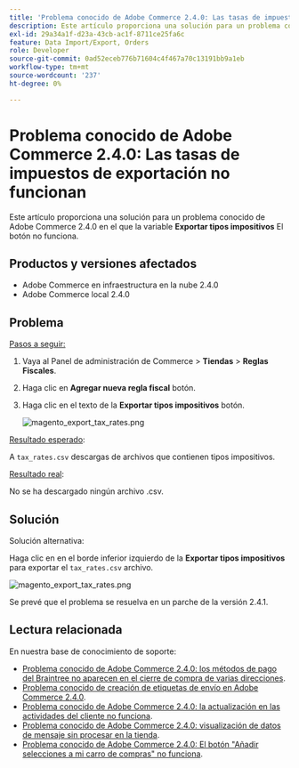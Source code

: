 ```yaml
---
title: 'Problema conocido de Adobe Commerce 2.4.0: Las tasas de impuestos de exportación no funcionan'
description: Este artículo proporciona una solución para un problema conocido de Adobe Commerce 2.4.0 en el que el botón **Exportar tipos impositivos** no funciona.
exl-id: 29a34a1f-d23a-43cb-ac1f-8711ce25fa6c
feature: Data Import/Export, Orders
role: Developer
source-git-commit: 0ad52eceb776b71604c4f467a70c13191bb9a1eb
workflow-type: tm+mt
source-wordcount: '237'
ht-degree: 0%

---
```


# Problema conocido de Adobe Commerce 2.4.0: Las tasas de impuestos de exportación no funcionan

Este artículo proporciona una solución para un problema conocido de Adobe Commerce 2.4.0 en el que la variable **Exportar tipos impositivos** El botón no funciona.

## Productos y versiones afectados

* Adobe Commerce en infraestructura en la nube 2.4.0
* Adobe Commerce local 2.4.0

## Problema

<u>Pasos a seguir:</u>

1. Vaya al Panel de administración de Commerce > **Tiendas** > **Reglas Fiscales**.
1. Haga clic en **Agregar nueva regla fiscal** botón.
1. Haga clic en el texto de la **Exportar tipos impositivos** botón.

   ![magento_export_tax_rates.png](assets/mceclip0.png)

<u>Resultado esperado</u>:

A `tax_rates.csv` descargas de archivos que contienen tipos impositivos.

<u>Resultado real</u>:

No se ha descargado ningún archivo .csv.

## Solución

Solución alternativa:

Haga clic en en el borde inferior izquierdo de la **Exportar tipos impositivos** para exportar el `tax_rates.csv` archivo.

![magento_export_tax_rates.png](assets/mceclip1.png)

Se prevé que el problema se resuelva en un parche de la versión 2.4.1.

## Lectura relacionada

En nuestra base de conocimiento de soporte:

* [Problema conocido de Adobe Commerce 2.4.0: los métodos de pago del Braintree no aparecen en el cierre de compra de varias direcciones](/help/troubleshooting/payments/magento-2-4-0-braintree-not-in-multiple-addresses-checkout.md).
* [Problema conocido de creación de etiquetas de envío en Adobe Commerce 2.4.0](/help/troubleshooting/known-issues-patches-attached/shipping-labels-creation-known-issue-in-magento-2-4-0.md).
* [Problema conocido de Adobe Commerce 2.4.0: la actualización en las actividades del cliente no funciona](/help/troubleshooting/miscellaneous/magento-2-4-0-refresh-on-customer-activities-does-not-work.md).
* [Problema conocido de Adobe Commerce 2.4.0: visualización de datos de mensaje sin procesar en la tienda](/help/troubleshooting/storefront/magento-2-4-0-issue-storefront-raw-message-data-display.md).
* [Problema conocido de Adobe Commerce 2.4.0: El botón &quot;Añadir selecciones a mi carro de compras&quot; no funciona](/help/troubleshooting/miscellaneous/magento-2-4-0-add-selections-to-my-cart-does-not-work.md).

